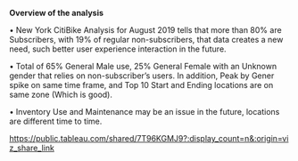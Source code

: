 **Overview of the analysis**



•	New York CitiBike Analysis for August 2019 tells that more than 80% are Subscribers, with 19% of regular non-subscribers, that data creates a new need, such better user experience interaction in the future.


•	Total of 65% General Male use, 25% General Female with an Unknown gender that relies on non-subscriber’s users. In addition, Peak by Gener spike on same time frame, and Top 10 Start and Ending locations are on same zone (Which is good).


•	Inventory Use and Maintenance may be an issue in the future, locations are different time to time.



https://public.tableau.com/shared/7T96KGMJ9?:display_count=n&:origin=viz_share_link

